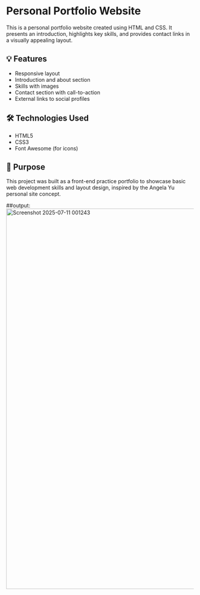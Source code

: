 # Personal Portfolio Website

This is a personal portfolio website created using HTML and CSS. It presents an introduction, highlights key skills, and provides contact links in a visually appealing layout.

## 💡 Features

- Responsive layout
- Introduction and about section
- Skills with images
- Contact section with call-to-action
- External links to social profiles

## 🛠️ Technologies Used

- HTML5
- CSS3
- Font Awesome (for icons)

## 🎯 Purpose

This project was built as a front-end practice portfolio to showcase basic web development skills and layout design, inspired by the Angela Yu personal site concept.


##output:
<img width="1920" height="1020" alt="Screenshot 2025-07-11 001243" src="https://github.com/user-attachments/assets/720dd2d5-410c-46dd-a7e6-302dd86e36da" />


